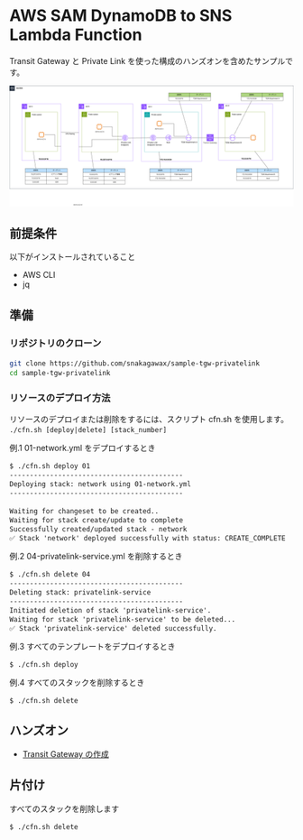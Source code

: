 # AWS SAM DynamoDB to SNS Lambda Function

Transit Gateway と Private Link を使った構成のハンズオンを含めたサンプルです。

![構成](images/image.png)

## 前提条件

以下がインストールされていること

- AWS CLI 
- jq 

## 準備

### リポジトリのクローン

```sh
git clone https://github.com/snakagawax/sample-tgw-privatelink
cd sample-tgw-privatelink
```

### リソースのデプロイ方法

リソースのデプロイまたは削除をするには、スクリプト cfn.sh を使用します。
`./cfn.sh [deploy|delete] [stack_number]` 

例.1 01-network.yml をデプロイするとき
```
$ ./cfn.sh deploy 01
-------------------------------------------
Deploying stack: network using 01-network.yml
-------------------------------------------

Waiting for changeset to be created..
Waiting for stack create/update to complete
Successfully created/updated stack - network
✅ Stack 'network' deployed successfully with status: CREATE_COMPLETE
```

例.2 04-privatelink-service.yml を削除するとき

```
$ ./cfn.sh delete 04
-------------------------------------------
Deleting stack: privatelink-service
-------------------------------------------
Initiated deletion of stack 'privatelink-service'.
Waiting for stack 'privatelink-service' to be deleted...
✅ Stack 'privatelink-service' deleted successfully.
```

例.3 すべてのテンプレートをデプロイするとき

```
$ ./cfn.sh deploy
```

例.4 すべてのスタックを削除するとき

```
$ ./cfn.sh delete
```

## ハンズオン

- [Transit Gateway の作成](handson/01-TGW.md)

## 片付け

すべてのスタックを削除します

```
$ ./cfn.sh delete
```